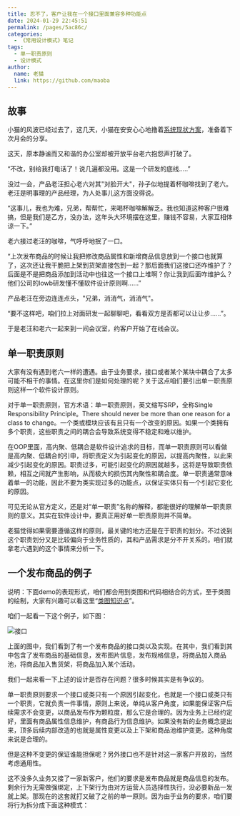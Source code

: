```yaml
---
title: 忍不了，客户让我在一个接口里面兼容多种功能点
date: 2024-01-29 22:45:51
permalink: /pages/5ac86c/
categories:
  - 《常用设计模式》笔记
tags:
  - 单一职责原则
  - 设计模式
author: 
  name: 老猫
  link: https://github.com/maoba
---
```

## 故事
小猫的风波已经过去了，这几天，小猫在安安心心地撸着[系统现状方案](https://mp.weixin.qq.com/s/3b4d69K-fhQshswhrUrFHg)，准备着下次月会的分享。

这天，原本静谧而又和谐的办公室却被开放平台老六抱怨声打破了。

“不改，别给我打电话了！说几遍都没用。这是一个研发的底线.....”

没过一会，产品老汪担心老六对其"对脸开大"，孙子似地提着杯咖啡找到了老六。老汪是明事理的产品经理，为人处事儿这方面没得说。

“这事儿，我也为难，兄弟，帮帮忙，来喝杯咖啡解解乏。我也知道这种客户很难搞，但是我们是乙方，没办法，这年头大环境摆在这里，赚钱不容易，大家互相体谅一下。”

老六接过老汪的咖啡，气呼呼地抿了一口。

“上次发布商品的时候让我把修改商品属性和新增商品信息放到一个接口也就算了，这次还让我干脆把上架到货架直接包到一起？那后面我们这接口还咋维护了？后面是不是把商品添加到活动中也往这一个接口上堆啊？你让我到后面咋维护么？他们公司的lowb研发懂不懂软件设计原则啊......”

产品老汪在旁边连连点头，"兄弟，消消气，消消气"。

“要不这样吧，咱们拉上对面研发一起聊聊吧，看看双方是否都可以让让步......”。

于是老汪和老六一起来到一间会议室，约客户开始了在线会议。

## 单一职责原则
大家有没有遇到老六一样的遭遇。由于业务要求，接口或者某个某块中耦合了太多可能不相干的事情。在这里你们是如何处理的呢？关于这点咱们要引出单一职责原则这样一个软件设计原则。

对于单一职责原则，官方术语：单一职责原则，英文缩写SRP，全称Single Responsibility Principle。There should never be more than one reason for a class to change。一个类或模块应该有且只有一个改变的原因。如果一个类拥有多个职责，这些职责之间的耦合会导致系统变得不稳定和难以维护。

在OOP里面，高内聚、低耦合是软件设计追求的目标，而单一职责原则可以看做是高内聚、低耦合的引申，将职责定义为引起变化的原因，以提高内聚性，以此来减少引起变化的原因。职责过多，可能引起变化的原因就越多，这将是导致职责依赖，相互之间就产生影响，从而极大的损伤其内聚性和耦合度。单一职责通常意味着单一的功能，因此不要为类实现过多的功能点，以保证实体只有一个引起它变化的原因。


可见无论从官方定义，还是对“单一职责”名称的解释，都能很好的理解单一职责原则的意义。其实在软件设计中，要真正用好单一职责原则并不简单。

老猫觉得如果需要遵循这样的原则，最关键的地方还是在于职责的划分。不过说到这个职责划分又是比较偏向于业务性质的，其和产品需求是分不开关系的。咱们就拿老六遇到的这个事情来分析一下。

## 一个发布商品的例子
说明：下面demo的表现形式，咱们都会用到类图和代码相结合的方式，至于类图的绘制，大家有兴趣可以看这里“[类图知识点](https://mp.weixin.qq.com/s/Xi-DV4UqKXr_W-L0xBhRWA)”。

咱们一起看一下这个例子，如下图：

![接口](https://cdn.ktdaddy.com/architecture/design_rule/demo_01.png)

上面的图中，我们看到了有一个发布商品的接口类以及实现。在其中，我们看到其中包含了发布商品的基础信息，发布图片信息，发布规格信息，将商品加入商品池，将商品加入售货架，将商品加入某个活动。

我们一起来看一下上述的设计是否存在问题？很多时候其实是有争议的。

单一职责原则要求一个接口或类只有一个原因引起变化，也就是一个接口或类只有一个职责，它就负责一件事情，原则上来说，单纯从客户角度，如果能保证客户后续需求不会变更，以商品发布作为颗粒度，那么它是合理的。因为业务上已经约定好，里面有商品属性信息维护，有商品行为信息维护。如果没有新的业务概念提出来，顶多后续内部改造的也就是属性变更以及上下架和商品池维护变更。这种角度来说是合理的。

但是这种不变更的保证谁能担保呢？另外接口也不是针对这一家客户开放的，当然考虑通用性。

这不没多久业务又接了一家新客户，他们的要求是发布商品就是商品信息的发布。剩余行为无需做强绑定，上下架行为由对方运营人员选择性执行，没必要新品一发就上架。那现在的这套就打又破了之前的单一原则。因为由于业务的要求，咱们要将行为拆分成下面这种模式：





